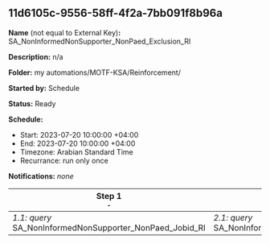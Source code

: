 ## 11d6105c-9556-58ff-4f2a-7bb091f8b96a

**Name** (not equal to External Key)**:** SA_NonInformedNonSupporter_NonPaed_Exclusion_RI

**Description:** n/a

**Folder:** my automations/MOTF-KSA/Reinforcement/

**Started by:** Schedule

**Status:** Ready

**Schedule:**

* Start: 2023-07-20 10:00:00 +04:00
* End: 2023-07-20 10:00:00 +04:00
* Timezone: Arabian Standard Time
* Recurrance: run only once

**Notifications:** _none_


| Step 1<br>_<small>-</small>_ | Step 2<br>_<small>-</small>_ |
| --- | --- |
| _1.1: query_<br>SA_NonInformedNonSupporter_NonPaed_Jobid_RI | _2.1: query_<br>SA_NonInformedNonSupporter_NonPaed_Exclusion_RI |
